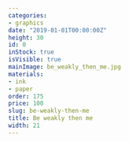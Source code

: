 ```yaml
---
categories:
- graphics
date: "2019-01-01T00:00:00Z"
height: 30
id: 0
inStock: true
isVisible: true
mainImage: be_weakly_then_me.jpg
materials:
- ink
- paper
order: 175
price: 100
slug: be-weakly-then-me
title: Be weakly then me
width: 21
---
```


